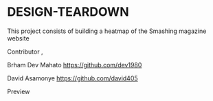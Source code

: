# DESIGN-TEARDOWN
This project consists of building a heatmap of the Smashing magazine website





Contributor ,

Brham Dev Mahato https://github.com/dev1980

David Asamonye https://github.com/david405

Preview

